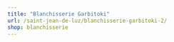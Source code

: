 ```yaml
---
title: "Blanchisserie Garbitoki"
url: /saint-jean-de-luz/blanchisserie-garbitoki-2/
shop: blanchisserie
---
```

